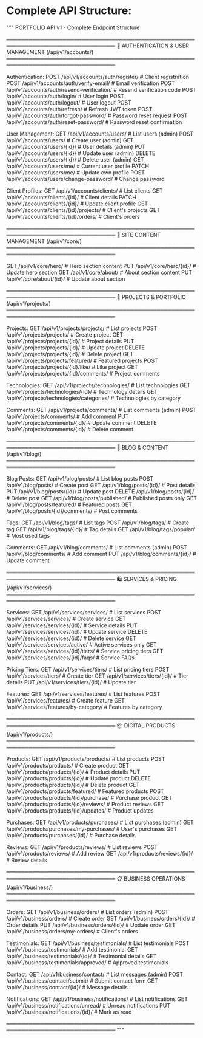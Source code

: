 # Complete API Structure:
"""
PORTFOLIO API v1 - Complete Endpoint Structure

═══════════════════════════════════════════════════════════════════════════════
🔐 AUTHENTICATION & USER MANAGEMENT (/api/v1/accounts/)
═══════════════════════════════════════════════════════════════════════════════

Authentication:
POST   /api/v1/accounts/auth/register/              # Client registration
POST   /api/v1/accounts/auth/verify-email/          # Email verification
POST   /api/v1/accounts/auth/resend-verification/   # Resend verification code
POST   /api/v1/accounts/auth/login/                 # User login
POST   /api/v1/accounts/auth/logout/                # User logout
POST   /api/v1/accounts/auth/refresh/               # Refresh JWT token
POST   /api/v1/accounts/auth/forgot-password/       # Password reset request
POST   /api/v1/accounts/auth/reset-password/        # Password reset confirmation

User Management:
GET    /api/v1/accounts/users/                      # List users (admin)
POST   /api/v1/accounts/users/                      # Create user (admin)
GET    /api/v1/accounts/users/{id}/                 # User details (admin)
PUT    /api/v1/accounts/users/{id}/                 # Update user (admin)
DELETE /api/v1/accounts/users/{id}/                 # Delete user (admin)
GET    /api/v1/accounts/users/me/                   # Current user profile
PATCH  /api/v1/accounts/users/me/                   # Update own profile
POST   /api/v1/accounts/users/change-password/      # Change password

Client Profiles:
GET    /api/v1/accounts/clients/                    # List clients
GET    /api/v1/accounts/clients/{id}/               # Client details
PATCH  /api/v1/accounts/clients/{id}/               # Update client profile
GET    /api/v1/accounts/clients/{id}/projects/      # Client's projects
GET    /api/v1/accounts/clients/{id}/orders/        # Client's orders

═══════════════════════════════════════════════════════════════════════════════
🎨 SITE CONTENT MANAGEMENT (/api/v1/core/)
═══════════════════════════════════════════════════════════════════════════════

GET    /api/v1/core/hero/                           # Hero section content
PUT    /api/v1/core/hero/{id}/                      # Update hero section
GET    /api/v1/core/about/                          # About section content
PUT    /api/v1/core/about/{id}/                     # Update about section

═══════════════════════════════════════════════════════════════════════════════
💼 PROJECTS & PORTFOLIO (/api/v1/projects/)
═══════════════════════════════════════════════════════════════════════════════

Projects:
GET    /api/v1/projects/projects/                   # List projects
POST   /api/v1/projects/projects/                   # Create project
GET    /api/v1/projects/projects/{id}/              # Project details
PUT    /api/v1/projects/projects/{id}/              # Update project
DELETE /api/v1/projects/projects/{id}/              # Delete project
GET    /api/v1/projects/projects/featured/          # Featured projects
POST   /api/v1/projects/projects/{id}/like/         # Like project
GET    /api/v1/projects/projects/{id}/comments/     # Project comments

Technologies:
GET    /api/v1/projects/technologies/               # List technologies
GET    /api/v1/projects/technologies/{id}/          # Technology details
GET    /api/v1/projects/technologies/categories/    # Technologies by category

Comments:
GET    /api/v1/projects/comments/                   # List comments (admin)
POST   /api/v1/projects/comments/                   # Add comment
PUT    /api/v1/projects/comments/{id}/              # Update comment
DELETE /api/v1/projects/comments/{id}/              # Delete comment

═══════════════════════════════════════════════════════════════════════════════
📝 BLOG & CONTENT (/api/v1/blog/)
═══════════════════════════════════════════════════════════════════════════════

Blog Posts:
GET    /api/v1/blog/posts/                          # List blog posts
POST   /api/v1/blog/posts/                          # Create post
GET    /api/v1/blog/posts/{id}/                     # Post details
PUT    /api/v1/blog/posts/{id}/                     # Update post
DELETE /api/v1/blog/posts/{id}/                     # Delete post
GET    /api/v1/blog/posts/published/                # Published posts only
GET    /api/v1/blog/posts/featured/                 # Featured posts
GET    /api/v1/blog/posts/{id}/comments/            # Post comments

Tags:
GET    /api/v1/blog/tags/                           # List tags
POST   /api/v1/blog/tags/                           # Create tag
GET    /api/v1/blog/tags/{id}/                      # Tag details
GET    /api/v1/blog/tags/popular/                   # Most used tags

Comments:
GET    /api/v1/blog/comments/                       # List comments (admin)
POST   /api/v1/blog/comments/                       # Add comment
PUT    /api/v1/blog/comments/{id}/                  # Update comment

═══════════════════════════════════════════════════════════════════════════════
🛍️ SERVICES & PRICING (/api/v1/services/)
═══════════════════════════════════════════════════════════════════════════════

Services:
GET    /api/v1/services/services/                   # List services
POST   /api/v1/services/services/                   # Create service
GET    /api/v1/services/services/{id}/              # Service details
PUT    /api/v1/services/services/{id}/              # Update service
DELETE /api/v1/services/services/{id}/              # Delete service
GET    /api/v1/services/services/active/            # Active services only
GET    /api/v1/services/services/{id}/tiers/        # Service pricing tiers
GET    /api/v1/services/services/{id}/faqs/         # Service FAQs

Pricing Tiers:
GET    /api/v1/services/tiers/                      # List pricing tiers
POST   /api/v1/services/tiers/                      # Create tier
GET    /api/v1/services/tiers/{id}/                 # Tier details
PUT    /api/v1/services/tiers/{id}/                 # Update tier

Features:
GET    /api/v1/services/features/                   # List features
POST   /api/v1/services/features/                   # Create feature
GET    /api/v1/services/features/by-category/       # Features by category

═══════════════════════════════════════════════════════════════════════════════
📦 DIGITAL PRODUCTS (/api/v1/products/)
═══════════════════════════════════════════════════════════════════════════════

Products:
GET    /api/v1/products/products/                   # List products
POST   /api/v1/products/products/                   # Create product
GET    /api/v1/products/products/{id}/              # Product details
PUT    /api/v1/products/products/{id}/              # Update product
DELETE /api/v1/products/products/{id}/              # Delete product
GET    /api/v1/products/products/featured/          # Featured products
POST   /api/v1/products/products/{id}/purchase/     # Purchase product
GET    /api/v1/products/products/{id}/reviews/      # Product reviews
GET    /api/v1/products/products/{id}/updates/      # Product updates

Purchases:
GET    /api/v1/products/purchases/                  # List purchases (admin)
GET    /api/v1/products/purchases/my-purchases/     # User's purchases
GET    /api/v1/products/purchases/{id}/             # Purchase details

Reviews:
GET    /api/v1/products/reviews/                    # List reviews
POST   /api/v1/products/reviews/                    # Add review
GET    /api/v1/products/reviews/{id}/               # Review details

═══════════════════════════════════════════════════════════════════════════════
📋 BUSINESS OPERATIONS (/api/v1/business/)
═══════════════════════════════════════════════════════════════════════════════

Orders:
GET    /api/v1/business/orders/                     # List orders (admin)
POST   /api/v1/business/orders/                     # Create order
GET    /api/v1/business/orders/{id}/                # Order details
PUT    /api/v1/business/orders/{id}/                # Update order
GET    /api/v1/business/orders/my-orders/           # Client's orders

Testimonials:
GET    /api/v1/business/testimonials/               # List testimonials
POST   /api/v1/business/testimonials/               # Add testimonial
GET    /api/v1/business/testimonials/{id}/          # Testimonial details
GET    /api/v1/business/testimonials/approved/      # Approved testimonials

Contact:
GET    /api/v1/business/contact/                    # List messages (admin)
POST   /api/v1/business/contact/submit/             # Submit contact form
GET    /api/v1/business/contact/{id}/               # Message details

Notifications:
GET    /api/v1/business/notifications/              # List notifications
GET    /api/v1/business/notifications/unread/       # Unread notifications
PUT    /api/v1/business/notifications/{id}/         # Mark as read

═══════════════════════════════════════════════════════════════════════════════
"""
